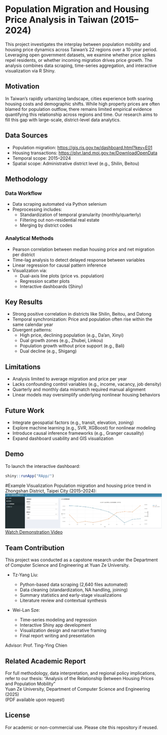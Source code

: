 # Population Migration and Housing Price Analysis in Taiwan (2015–2024)

This project investigates the interplay between population mobility and housing price dynamics across Taiwan’s 22 regions over a 10-year period. Leveraging open government datasets, we examine whether price spikes repel residents, or whether incoming migration drives price growth. The analysis combines data scraping, time-series aggregation, and interactive visualization via R Shiny.

## Motivation

In Taiwan’s rapidly urbanizing landscape, cities experience both soaring housing costs and demographic shifts. While high property prices are often blamed for population outflow, there remains limited empirical evidence quantifying this relationship across regions and time. Our research aims to fill this gap with large-scale, district-level data analytics.

## Data Sources

- Population migration: https://gis.ris.gov.tw/dashboard.html?key=E01
- Housing transactions: https://plvr.land.moi.gov.tw/DownloadOpenData
- Temporal scope: 2015–2024
- Spatial scope: Administrative district level (e.g., Shilin, Beitou)

## Methodology

### Data Workflow

- Data scraping automated via Python selenium
- Preprocessing includes:
  - Standardization of temporal granularity (monthly/quarterly)
  - Filtering out non-residential real estate
  - Merging by district codes

### Analytical Methods

- Pearson correlation between median housing price and net migration per district
- Time-lag analysis to detect delayed response between variables
- Linear regression for causal pattern inference
- Visualization via:
  - Dual-axis line plots (price vs. population)
  - Regression scatter plots
  - Interactive dashboards (Shiny)

## Key Results

- Strong positive correlation in districts like Shilin, Beitou, and Datong
- Temporal synchronization: Price and population often rise within the same calendar year
- Divergent patterns:
  - High price, declining population (e.g., Da’an, Xinyi)
  - Dual growth zones (e.g., Zhubei, Linkou)
  - Population growth without price support (e.g., Bali)
  - Dual decline (e.g., Shigang)

## Limitations

- Analysis limited to average migration and price per year
- Lacks confounding control variables (e.g., income, vacancy, job density)
- Quarterly and monthly data mismatch required manual alignment
- Linear models may oversimplify underlying nonlinear housing behaviors

## Future Work

- Integrate geospatial factors (e.g., transit, elevation, zoning)
- Explore machine learning (e.g., SVR, XGBoost) for nonlinear modeling
- Introduce causal inference frameworks (e.g., Granger causality)
- Expand dashboard usability and GIS visualization

## Demo

To launch the interactive dashboard:
```R
shiny::runApp("RApp/")
```

#Example Visualization
Population migration and housing price trend in Zhongshan District, Taipei City (2015–2024):
![Zhongshan Trend](assets/demo.png)
[Watch Demonstration Video](https://youtu.be/2qCja5m_uN0)

## Team Contribution

This project was conducted as a capstone research under the Department of Computer Science and Engineering at Yuan Ze University.

- Tz-Yang Liu: 
  - Python-based data scraping (2,640 files automated)
  - Data cleaning (standardization, NA handling, joining)
  - Summary statistics and early-stage visualizations
  - Literature review and contextual synthesis

- Wei-Lan Sze: 
  - Time-series modeling and regression
  - Interactive Shiny app development
  - Visualization design and narrative framing
  - Final report writing and presentation

Advisor: Prof. Ting-Ying Chien

## Related Academic Report

For full methodology, data interpretation, and regional policy implications, refer to our thesis:
“Analysis of the Relationship Between Housing Prices and Population Mobility”  
Yuan Ze University, Department of Computer Science and Engineering (2025)  
(PDF available upon request)

## License

For academic or non-commercial use. Please cite this repository if reused.
